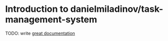 # Introduction to danielmiladinov/task-management-system

TODO: write [great documentation](http://jacobian.org/writing/what-to-write/)
